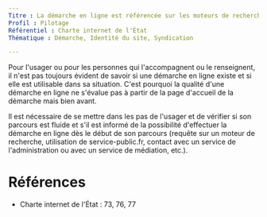 ```yaml
---
Titre : La démarche en ligne est référencée sur les moteurs de recherche et sur service-public.fr, elle est connue dans l'administration.
Profil : Pilotage
Référentiel : Charte internet de l'État
Thématique : Démarche, Identité du site, Syndication

---
```


Pour l'usager ou pour les personnes qui l'accompagnent ou le renseignent, il n'est pas toujours évident de savoir si une démarche en ligne existe et si elle est utilisable dans sa situation. C'est pourquoi la qualité d'une démarche en ligne ne s'évalue pas à partir de la page d'accueil de la démarche mais bien avant.

Il est nécessaire de se mettre dans les pas de l'usager et de vérifier si son parcours est fluide et s'il est informé de la possibilité d'effectuer la démarche en ligne dès le début de son parcours (requête sur un moteur de recherche, utilisation de service-public.fr, contact avec un service de l'administration ou avec un service de médiation, etc.).

# Références

* Charte internet de l'État : 73, 76, 77

